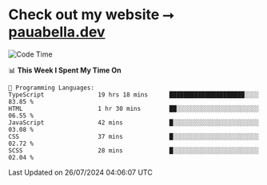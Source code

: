 # Check out my website ⭢ [pauabella.dev](https://pauabella.dev)

<!--START_SECTION:waka-->
![Code Time](http://img.shields.io/badge/Code%20Time-3%2C603%20hrs%2033%20mins-blue)

📊 **This Week I Spent My Time On** 

```text
💬 Programming Languages: 
TypeScript               19 hrs 18 mins      █████████████████████░░░░   83.85 % 
HTML                     1 hr 30 mins        ██░░░░░░░░░░░░░░░░░░░░░░░   06.55 % 
JavaScript               42 mins             █░░░░░░░░░░░░░░░░░░░░░░░░   03.08 % 
CSS                      37 mins             █░░░░░░░░░░░░░░░░░░░░░░░░   02.72 % 
SCSS                     28 mins             █░░░░░░░░░░░░░░░░░░░░░░░░   02.04 % 
```


 Last Updated on 26/07/2024 04:06:07 UTC
<!--END_SECTION:waka-->
